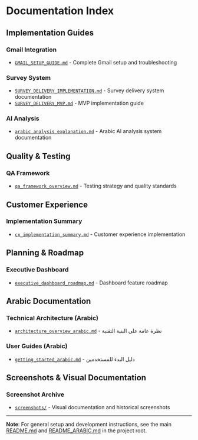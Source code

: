 # Documentation Index

## Implementation Guides

### **Gmail Integration**
- [`GMAIL_SETUP_GUIDE.md`](GMAIL_SETUP_GUIDE.md) - Complete Gmail setup and troubleshooting

### **Survey System**
- [`SURVEY_DELIVERY_IMPLEMENTATION.md`](SURVEY_DELIVERY_IMPLEMENTATION.md) - Survey delivery system documentation
- [`SURVEY_DELIVERY_MVP.md`](SURVEY_DELIVERY_MVP.md) - MVP implementation guide

### **AI Analysis**
- [`arabic_analysis_explanation.md`](arabic_analysis_explanation.md) - Arabic AI analysis system documentation

## Quality & Testing

### **QA Framework**
- [`qa_framework_overview.md`](qa_framework_overview.md) - Testing strategy and quality standards

## Customer Experience

### **Implementation Summary**
- [`cx_implementation_summary.md`](cx_implementation_summary.md) - Customer experience implementation

## Planning & Roadmap

### **Executive Dashboard**
- [`executive_dashboard_roadmap.md`](executive_dashboard_roadmap.md) - Dashboard feature roadmap

## Arabic Documentation

### **Technical Architecture (Arabic)**
- [`architecture_overview_arabic.md`](architecture_overview_arabic.md) - نظرة عامة على البنية التقنية

### **User Guides (Arabic)**
- [`getting_started_arabic.md`](getting_started_arabic.md) - دليل البدء للمستخدمين

## Screenshots & Visual Documentation

### **Screenshot Archive**
- [`screenshots/`](screenshots/) - Visual documentation and historical screenshots

---

**Note**: For general setup and development instructions, see the main [README.md](../README.md) and [README_ARABIC.md](../README_ARABIC.md) in the project root.